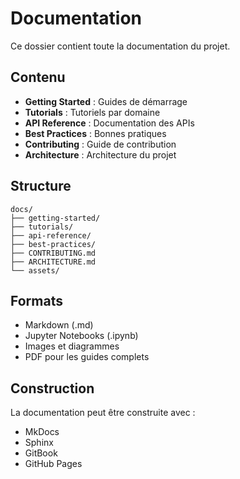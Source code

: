 # Documentation

Ce dossier contient toute la documentation du projet.

## Contenu

- **Getting Started** : Guides de démarrage
- **Tutorials** : Tutoriels par domaine
- **API Reference** : Documentation des APIs
- **Best Practices** : Bonnes pratiques
- **Contributing** : Guide de contribution
- **Architecture** : Architecture du projet

## Structure

```
docs/
├── getting-started/
├── tutorials/
├── api-reference/
├── best-practices/
├── CONTRIBUTING.md
├── ARCHITECTURE.md
└── assets/
```

## Formats

- Markdown (.md)
- Jupyter Notebooks (.ipynb)
- Images et diagrammes
- PDF pour les guides complets

## Construction

La documentation peut être construite avec :
- MkDocs
- Sphinx
- GitBook
- GitHub Pages